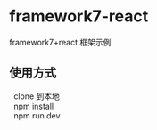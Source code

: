 # framework7-react
framework7+react 框架示例

## 使用方式
   clone 到本地<br/>
   npm install<br/>
   npm run dev<br/>
  
